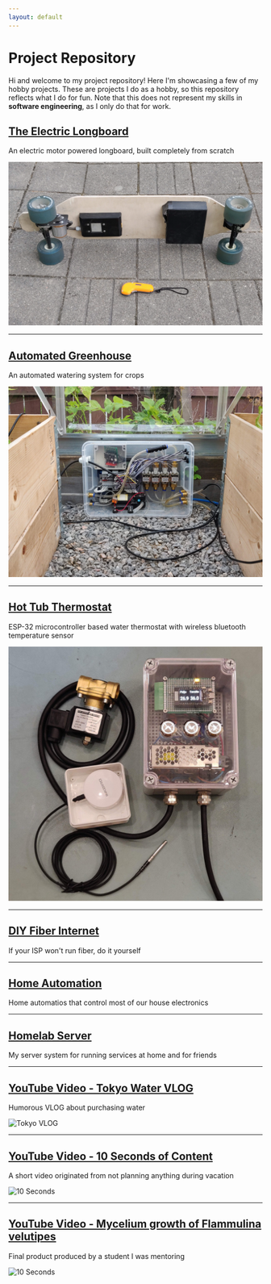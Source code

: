 ```yaml
---
layout: default
---
```


# Project Repository

Hi and welcome to my project repository! Here I'm showcasing a few of my hobby projects.
These are projects I do as a hobby, so this repository reflects what I do for fun. Note that this does not represent my skills in **software engineering**, as I only do that for work.


## [The Electric Longboard](./longboard.html)
An electric motor powered longboard, built completely from scratch

![Longboard](\assets\longboard_1.jpg)

* * *

## [Automated Greenhouse](./greenhouse.html)
An automated watering system for crops

![Greenouse](\assets\greenhouse_1.jpg)

* * *

## [Hot Tub Thermostat](./hot-tub.html)
ESP-32 microcontroller based water thermostat with wireless bluetooth temperature sensor

![Complete device](https://raw.githubusercontent.com/MikkoTervala/hot-tub-thermostat/main/images/complete_device.jpeg)

* * *

## [DIY Fiber Internet](./fiber.html)
If your ISP won't run fiber, do it yourself

* * *

## [Home Automation](./home-automation.html)
Home automatios that control most of our house electronics

* * *

## [Homelab Server](./homelab.html)
My server system for running services at home and for friends

* * *

## [YouTube Video - Tokyo Water VLOG](./youtube-tokyo.html)
Humorous VLOG about purchasing water

![Tokyo VLOG](https://img.youtube.com/vi/C43wg2ndKJQ/0.jpg)

* * *

## [YouTube Video - 10 Seconds of Content](./youtube-10seconds.html)
A short video originated from not planning anything during vacation

![10 Seconds](https://img.youtube.com/vi/9oCMNCKRKa0/0.jpg)

* * *

## [YouTube Video - Mycelium growth of Flammulina velutipes](./youtube-mycelium.html)
Final product produced by a student I was mentoring

![10 Seconds](https://img.youtube.com/vi/o4KY3QmQiVQ/0.jpg)

